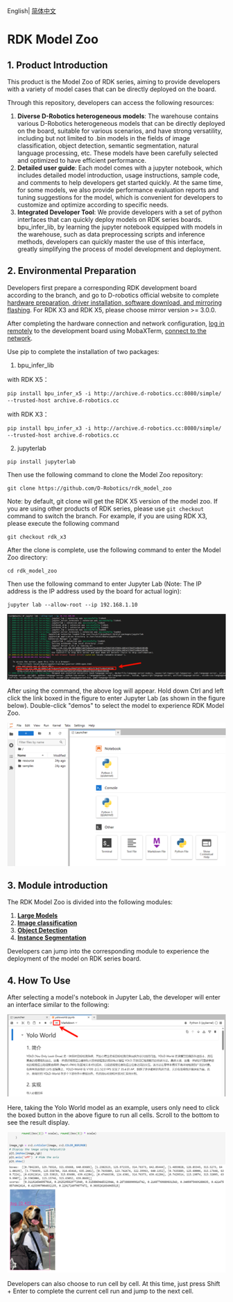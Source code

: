 English| [简体中文](./README_cn.md)

RDK Model Zoo
=======

## 1. Product Introduction

This product is the Model Zoo of RDK series, aiming to provide developers with a variety of model cases that can be directly deployed on the board.

Through this repository, developers can access the following resources:
1. **Diverse D-Robotics heterogeneous models**: The warehouse contains various D-Robotics heterogeneous models that can be directly deployed on the board, suitable for various scenarios, and have strong versatility, including but not limited to .bin models in the fields of image classification, object detection, semantic segmentation, natural language processing, etc. These models have been carefully selected and optimized to have efficient performance.
2. **Detailed user guide**: Each model comes with a jupyter notebook, which includes detailed model introduction, usage instructions, sample code, and comments to help developers get started quickly. At the same time, for some models, we also provide performance evaluation reports and tuning suggestions for the model, which is convenient for developers to customize and optimize according to specific needs.
3. **Integrated Developer Tool**: We provide developers with a set of python interfaces that can quickly deploy models on RDK series boards. bpu_infer_lib, by learning the jupyter notebook equipped with models in the warehouse, such as data preprocessing scripts and inference methods, developers can quickly master the use of this interface, greatly simplifying the process of model development and deployment.

## 2. Environmental Preparation

Developers first prepare a corresponding RDK development board according to the branch, and go to D-robotics official website to complete [hardware preparation, driver installation, software download, and mirroring flashing](https://developer.d-robotics.cc/rdk_doc/Quick_start/install_os). For RDK X3 and RDK X5, please choose mirror version >= 3.0.0.

After completing the hardware connection and network configuration, [log in remotely](https://developer.d-robotics.cc/rdk_doc/Quick_start/remote_login) to the development board using MobaXTerm, [connect to the network](https://developer.d-robotics.cc/rdk_doc/System_configuration/network_blueteeth).

Use pip to complete the installation of two packages:

1. bpu_infer_lib

with RDK X5：
```
pip install bpu_infer_x5 -i http://archive.d-robotics.cc:8080/simple/ --trusted-host archive.d-robotics.cc
```

with RDK X3：
```
pip install bpu_infer_x3 -i http://archive.d-robotics.cc:8080/simple/ --trusted-host archive.d-robotics.cc
```

2. jupyterlab
```
pip install jupyterlab
```

Then use the following command to clone the Model Zoo repository:

```
git clone https://github.com/D-Robotics/rdk_model_zoo
```

Note: by default, git clone will get the RDK X5 version of the model zoo. If you are using other products of RDK series, please use `git checkout` command to switch the branch. For example, if you are using RDK X3, please execute the following command

```
git checkout rdk_x3
```

After the clone is complete, use the following command to enter the Model Zoo directory:

```
cd rdk_model_zoo
```

Then use the following command to enter Jupyter Lab (Note: The IP address is the IP address used by the board for actual login):

```
jupyter lab --allow-root --ip 192.168.1.10
```
![](resource/imgs/jupyter_start.png)

After using the command, the above log will appear. Hold down Ctrl and left click the link boxed in the figure to enter Jupyter Lab (as shown in the figure below). Double-click "demos" to select the model to experience RDK Model Zoo.

![](resource/imgs/into_jupyter.png)

## 3. Module introduction

The RDK Model Zoo is divided into the following modules:

1. **[Large Models](https://github.com/D-Robotics/rdk_model_zoo/tree/main/demos/llm)**
2. **[Image classification](https://github.com/D-Robotics/rdk_model_zoo/tree/main/demos/classification)**
3. **[Object Detection](https://github.com/D-Robotics/rdk_model_zoo/tree/main/demos/detect)**
4. **[Instance Segmentation](https://github.com/D-Robotics/rdk_model_zoo/tree/main/demos/Instance_Segmentation)**

Developers can jump into the corresponding module to experience the deployment of the model on RDK series board.

## 4. How To Use

After selecting a model's notebook in Jupyter Lab, the developer will enter an interface similar to the following:

![](resource/imgs/basic_usage.png)

Here, taking the Yolo World model as an example, users only need to click the boxed button in the above figure to run all cells. Scroll to the bottom to see the result display.

![](resource/imgs/basic_usage_res.png)

Developers can also choose to run cell by cell. At this time, just press Shift + Enter to complete the current cell run and jump to the next cell.